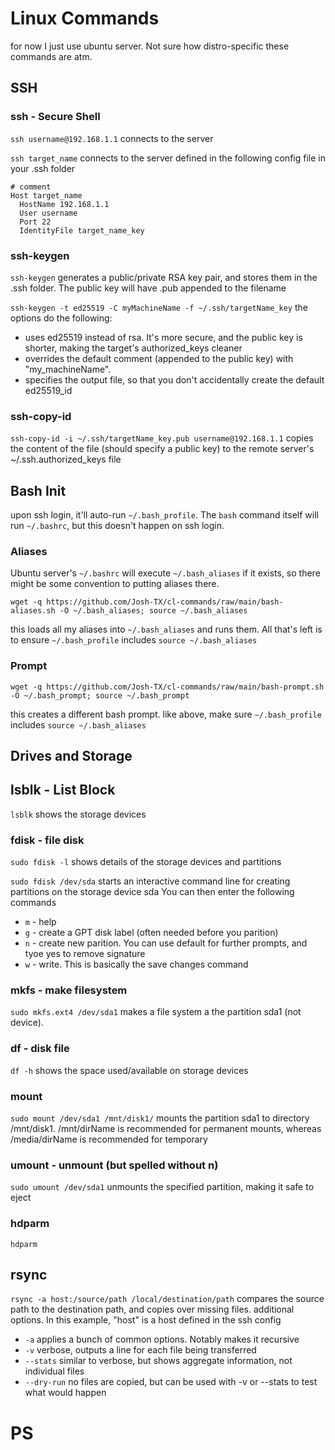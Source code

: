 # Linux Commands

for now I just use ubuntu server. Not sure how distro-specific these commands are atm.

## SSH
### ssh - Secure Shell
`ssh username@192.168.1.1`
connects to the server

`ssh target_name`
connects to the server defined in the following config file in your .ssh folder
```
# comment
Host target_name
  HostName 192.168.1.1
  User username
  Port 22
  IdentityFile target_name_key
```

### ssh-keygen
`ssh-keygen`
generates a public/private RSA key pair, and stores them in the  .ssh folder. The public key will have .pub appended to the filename

`ssh-keygen -t ed25519 -C myMachineName -f ~/.ssh/targetName_key`
the options do the following:
* uses ed25519 instead of rsa. It's more secure, and the public key is shorter, making the target's authorized_keys cleaner
* overrides the default comment (appended to the public key) with "my_machineName". 
* specifies the output file, so that you don't accidentally create the default ed25519_id

### ssh-copy-id
`ssh-copy-id -i ~/.ssh/targetName_key.pub username@192.168.1.1`
copies the content of the file (should specify a public key) to the remote server's ~/.ssh.authorized_keys file

## Bash Init

upon ssh login, it'll auto-run `~/.bash_profile`. The `bash` command itself will run `~/.bashrc`, but this doesn't happen on ssh login.

### Aliases

Ubuntu server's `~/.bashrc` will execute `~/.bash_aliases` if it exists, so there might be some convention to putting aliases there.

`wget -q https://github.com/Josh-TX/cl-commands/raw/main/bash-aliases.sh -O ~/.bash_aliases; source ~/.bash_aliases`

this loads all my aliases into `~/.bash_aliases` and runs them. All that's left is to ensure `~/.bash_profile` includes `source ~/.bash_aliases`

### Prompt

`wget -q https://github.com/Josh-TX/cl-commands/raw/main/bash-prompt.sh -O ~/.bash_prompt; source ~/.bash_prompt`

this creates a different bash prompt. like above, make sure `~/.bash_profile` includes `source ~/.bash_aliases`

## Drives and Storage

## lsblk - List Block
`lsblk`
shows the storage devices

### fdisk - file disk
`sudo fdisk -l`
shows details of the storage devices and partitions

`sudo fdisk /dev/sda`
starts an interactive command line for creating partitions on the storage device sda
You can then enter the following commands
* `m` - help
* `g` - create a GPT disk label (often needed before you parition)
* `n` - create new parition. You can use default for further prompts, and tyoe yes to remove signature
* `w` - write. This is basically the save changes command 

### mkfs - make filesystem
`sudo mkfs.ext4 /dev/sda1`
makes a file system a the partition sda1 (not device).

### df - disk file
`df -h`
shows the space used/available on storage devices

### mount
`sudo mount /dev/sda1 /mnt/disk1/`
mounts the partition sda1 to directory /mnt/disk1. /mnt/dirName is recommended for permanent mounts, whereas /media/dirName is recommended for temporary 

### umount - unmount (but spelled without n)
`sudo umount /dev/sda1`
unmounts the specified partition, making it safe to eject

### hdparm
`hdparm`

## rsync
`rsync -a host:/source/path /local/destination/path`
compares the source path to the destination path, and copies over missing files.
additional options. In this example, "host" is a host defined in the ssh config
* `-a` applies a bunch of common options. Notably makes it recursive
* `-v` verbose, outputs a line for each file being transferred
* `--stats` similar to verbose, but shows aggregate information, not individual files
* `--dry-run` no files are copied, but can be used with -v or --stats to test what would happen


# PS